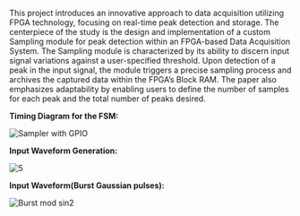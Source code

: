 This project introduces an innovative approach to
data acquisition utilizing FPGA technology, focusing on real-time
peak detection and storage. The centerpiece of the study is the
design and implementation of a custom Sampling module for
peak detection within an FPGA-based Data Acquisition System.
The Sampling module is characterized by its ability to discern
input signal variations against a user-specified threshold. Upon
detection of a peak in the input signal, the module triggers a
precise sampling process and archives the captured data within
the FPGA’s Block RAM. The paper also emphasizes adaptability
by enabling users to define the number of samples for each peak
and the total number of peaks desired.

**Timing Diagram for the FSM:**


![Sampler with GPIO](https://github.com/MysEcho/FPGA-based-DAQ-in-FADS/assets/135346641/1831004d-f633-49fc-93b7-32a1b99875a1)

**Input Waveform Generation:**


![5](https://github.com/MysEcho/FPGA-based-DAQ-in-FADS/assets/135346641/83e56db5-d54d-4595-8898-15ea0b5b4353)


**Input Waveform(Burst Gaussian pulses):**

![Burst mod sin2](https://github.com/MysEcho/FPGA-based-DAQ-in-FADS/assets/135346641/4cd03f0e-d69e-4aa2-a73b-ccd87055fd1f)



